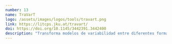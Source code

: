 ```yaml
---
number: 13
name: TraVarT
logo: /assets/images/logos/tools/travart.png
link: https://litcps.jku.at/travart/
doi: https://doi.org/10.1145/3442391.3442400
description: "Transforma modelos de variabilidad entre diferentes formatos."
---
```

